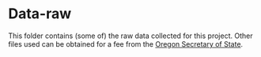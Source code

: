 # Data-raw

This folder contains (some of) the raw data collected for this project. Other files used can be obtained for a fee from the [Oregon Secretary of State](http://sos.oregon.gov/voting-elections/Pages/default.aspx).